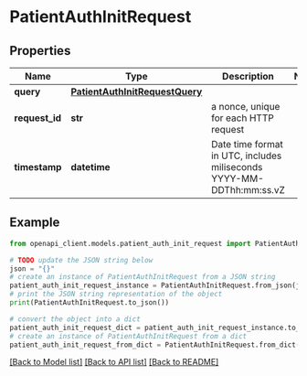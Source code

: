 # PatientAuthInitRequest


## Properties

Name | Type | Description | Notes
------------ | ------------- | ------------- | -------------
**query** | [**PatientAuthInitRequestQuery**](PatientAuthInitRequestQuery.md) |  | 
**request_id** | **str** | a nonce, unique for each HTTP request | 
**timestamp** | **datetime** | Date time format in UTC, includes miliseconds YYYY-MM-DDThh:mm:ss.vZ | 

## Example

```python
from openapi_client.models.patient_auth_init_request import PatientAuthInitRequest

# TODO update the JSON string below
json = "{}"
# create an instance of PatientAuthInitRequest from a JSON string
patient_auth_init_request_instance = PatientAuthInitRequest.from_json(json)
# print the JSON string representation of the object
print(PatientAuthInitRequest.to_json())

# convert the object into a dict
patient_auth_init_request_dict = patient_auth_init_request_instance.to_dict()
# create an instance of PatientAuthInitRequest from a dict
patient_auth_init_request_from_dict = PatientAuthInitRequest.from_dict(patient_auth_init_request_dict)
```
[[Back to Model list]](../README.md#documentation-for-models) [[Back to API list]](../README.md#documentation-for-api-endpoints) [[Back to README]](../README.md)


